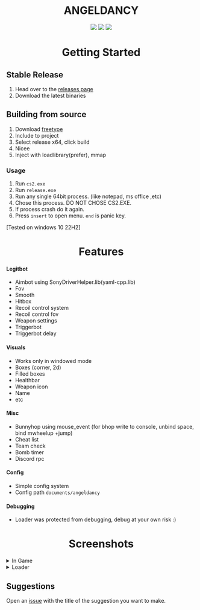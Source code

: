 <p align="center">
 <h1 align="center"><a>ANGELDANCY</a></h1> 
</p>

<p align="center">
	<a href="https://github.com/insage1337/cs2_external_internal/releases/latest"><img src="https://img.shields.io/github/v/release/insage1337/cs2_external_internal?style=for-the-badge"></a>
	<a href="https://github.com/insage1337/cs2_external_internal/releases"><img src="https://img.shields.io/github/downloads/insage1337/cs2_external_internal/total.svg?style=for-the-badge"></a>
	<a href="https://github.com/insage1337/cs2_external_internal/graphs/contributors"><img src="https://img.shields.io/github/contributors/insage1337/cs2_external_internal?style=for-the-badge&color=red"></a>
</p>

<h1 align="center">Getting Started</h1>

## Stable Release
1. Head over to the [releases page](https://github.com/insage1337/angeldancycs2/releases)
2. Download the latest binaries

## Building from source
1. Download [freetype](https://github.com/freetype/freetype)
2. Include to project
3. Select release x64, click build
4. Nicee
5. Inject with loadlibrary(prefer), mmap


### Usage
1. Run `cs2.exe`
2. Run `release.exe`
3. Run any single 64bit process. (like notepad, ms office ,etc)
4. Chose this process. DO NOT CHOSE CS2.EXE.
5. If process crash do it again.
6. Press `insert` to open menu. `end` is panic key.
   
[Tested on windows 10 22H2]

<h1 align="center">Features</h1>

#### Legitbot
- Aimbot using SonyDriverHelper.lib(yaml-cpp.lib)
- Fov
- Smooth
- Hitbox
- Recoil control system
- Recoil control fov
- Weapon settings
- Triggerbot
- Triggerbot delay

#### Visuals 
- Works only in windowed mode
- Boxes (corner, 2d)
- Filled boxes
- Healthbar
- Weapon icon
- Name
- etc

#### Misc
- Bunnyhop using mouse_event (for bhop write to console, unbind space, bind mwheelup +jump)
- Cheat list
- Team check
- Bomb timer
- Discord rpc

#### Config 
- Simple config system
- Config path `documents/angeldancy`

#### Debugging
- Loader was protected from debugging, debug at your own risk :)

<h1 align="center">Screenshots</h1>

<details>
  <summary>In Game</summary>
  <img src="https://raw.githubusercontent.com/insage1337/cs2_external_internal/main/screenshot.png?token=GHSAT0AAAAAACM6S2F4CCR3STALR6EBL7CUZNYJOMQ"/>
</details>

<details>
<summary>Loader</summary>
  <img src="https://raw.githubusercontent.com/insage1337/cs2_external_internal/main/loader%20screenshot.png?token=GHSAT0AAAAAACM6S2F4FLXMXH7XDN7FS3RIZNYJOHQ"/>
</details>
 
## Suggestions

Open an [issue](https://github.com/insage1337/cs2_external_internal/issues) with the title of the suggestion you want to make.
